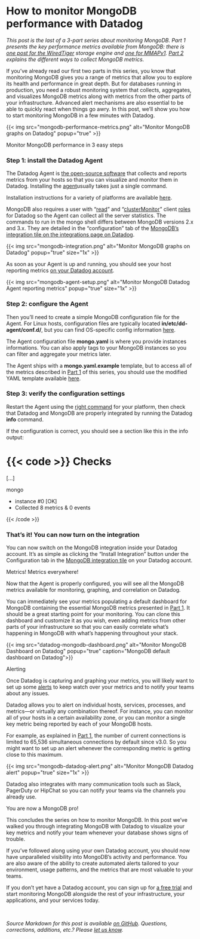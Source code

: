 # How to monitor MongoDB performance with Datadog


*This post is the last of a 3-part series about monitoring MongoDB. Part 1 presents the key performance metrics available from MongoDB: there is [one post for the WiredTiger](/blog/monitoring-mongodb-performance-metrics-wiredtiger) storage engine and [one for MMAPv1](/blog/monitoring-mongodb-performance-metrics-mmap). [Part 2](/blog/collecting-mongodb-metrics-and-statistics) explains the different ways to collect MongoDB metrics.*

If you’ve already read our first two parts in this series, you know that monitoring MongoDB gives you a range of metrics that allow you to explore its health and performance in great depth. But for databases running in production, you need a robust monitoring system that collects, aggregates, and visualizes MongoDB metrics along with metrics from the other parts of your infrastructure. Advanced alert mechanisms are also essential to be able to quickly react when things go awry. In this post, we’ll show you how to start monitoring MongoDB in a few minutes with Datadog.

{{< img src="mongodb-performance-metrics.png" alt="Monitor MongoDB graphs on Datadog" popup="true" >}}

Monitor MongoDB performance in 3 easy steps



### Step 1: install the Datadog Agent


The Datadog Agent is [the open-source software](https://github.com/DataDog/dd-agent) that collects and reports metrics from your hosts so that you can visualize and monitor them in Datadog. Installing the [agent](/blog/dont-fear-the-agent/)usually takes just a single command.

Installation instructions for a variety of platforms are available [here](https://app.datadoghq.com/account/settings#agent).

MongoDB also requires a user with “[read](https://docs.mongodb.com/manual/reference/built-in-roles/#read)” and “[clusterMonitor](https://docs.mongodb.com/manual/reference/built-in-roles/#clusterMonitor)” client [roles](https://docs.mongodb.com/manual/reference/built-in-roles/#database-user-roles) for Datadog so the Agent can collect all the server statistics. The commands to run in the mongo shell differs between MongoDB versions 2.x and 3.x. They are detailed in the “configuration” tab of the [MongoDB’s integration tile on the integrations page on Datadog](https://app.datadoghq.com/account/settings#integrations/mongodb).

{{< img src="mongodb-integration.png" alt="Monitor MongoDB graphs on Datadog" popup="true" size="1x" >}}

As soon as your Agent is up and running, you should see your host reporting metrics [on your Datadog account](https://app.datadoghq.com/infrastructure).

{{< img src="mongodb-agent-setup.png" alt="Monitor MongoDB Datadog Agent reporting metrics" popup="true" size="1x" >}}

### Step 2: configure the Agent


Then you’ll need to create a simple MongoDB configuration file for the Agent. For Linux hosts, configuration files are typically located **in/etc/dd-agent/conf.d/**, but you can find OS-specific config information [here](http://docs.datadoghq.com/guides/basic_agent_usage/).

The Agent configuration file **mongo.yaml** is where you provide instances informations. You can also apply tags to your MongoDB instances so you can filter and aggregate your metrics later.

The Agent ships with a **mongo.yaml.example** template, but to access all of the metrics described in [Part 1](/blog/monitoring-mongodb-performance-metrics-wiredtiger) of this series, you should use the modified YAML template available [here](https://github.com/DataDog/integrations-core/blob/master/mongo/datadog_checks/mongo/data/conf.yaml.example).

### Step 3: verify the configuration settings


Restart the Agent using the [right command](http://docs.datadoghq.com/guides/basic_agent_usage/) for your platform, then check that Datadog and MongoDB are properly integrated by running the Datadog **info** command.

If the configuration is correct, you should see a section like this in the info output:


{{< code >}}
Checks
======
      
[...]
      
mongo
- instance #0 [OK]
- Collected 8 metrics & 0 events
  
{{< /code >}}


### That’s it! You can now turn on the integration


You can now switch on the MongoDB integration inside your Datadog account. It’s as simple as clicking the “Install Integration” button under the Configuration tab in the [MongoDB integration tile](https://app.datadoghq.com/account/settings#integrations/mongodb) on your Datadog account.

Metrics! Metrics everywhere!


Now that the Agent is properly configured, you will see all the MongoDB metrics available for monitoring, graphing, and correlation on Datadog.

You can immediately see your metrics populating a default dashboard for MongoDB containing the essential MongoDB metrics presented in [Part 1](/blog/monitoring-mongodb-performance-metrics-wiredtiger). It should be a great starting point for your monitoring. You can clone this dashboard and customize it as you wish, even adding metrics from other parts of your infrastructure so that you can easily correlate what’s happening in MongoDB with what’s happening throughout your stack.


{{< img src="datadog-mongodb-dashboard.png" alt="Monitor MongoDB Dashboard on Datadog" popup="true" caption="MongoDB default dashboard on Datadog">}}




Alerting


Once Datadog is capturing and graphing your metrics, you will likely want to set up some [alerts](/blog/monitoring-101-alerting/) to keep watch over your metrics and to notify your teams about any issues.

Datadog allows you to alert on individual hosts, services, processes, and metrics—or virtually any combination thereof. For instance, you can monitor all of your hosts in a certain availability zone, or you can monitor a single key metric being reported by each of your MongoDB hosts.

For example, as explained in [Part 1](/blog/monitoring-mongodb-performance-metrics-wiredtiger), the number of current connections is limited to 65,536 simultaneous connections by default since v3.0. So you might want to set up an alert whenever the corresponding metric is getting close to this maximum.

{{< img src="mongodb-datadog-alert.png" alt="Monitor MongoDB Datadog alert" popup="true" size="1x" >}}

Datadog also integrates with many communication tools such as Slack, PagerDuty or HipChat so you can notify your teams via the channels you already use.

You are now a MongoDB pro!


This concludes the series on how to monitor MongoDB. In this post we’ve walked you through integrating MongoDB with Datadog to visualize your key metrics and notify your team whenever your database shows signs of trouble.

If you’ve followed along using your own Datadog account, you should now have unparalleled visibility into MongoDB’s activity and performance. You are also aware of the ability to create automated alerts tailored to your environment, usage patterns, and the metrics that are most valuable to your teams.

If you don’t yet have a Datadog account, you can sign up for <a href="#" class="sign-up-trigger">a free trial</a> and start monitoring MongoDB alongside the rest of your infrastructure, your applications, and your services today.

 

*Source Markdown for this post is available [on GitHub](https://github.com/DataDog/the-monitor/blob/master/mongodb/monitor-mongodb-performance-with-datadog.md). Questions, corrections, additions, etc.? Please [let us know](https://github.com/DataDog/the-monitor/issues).*
